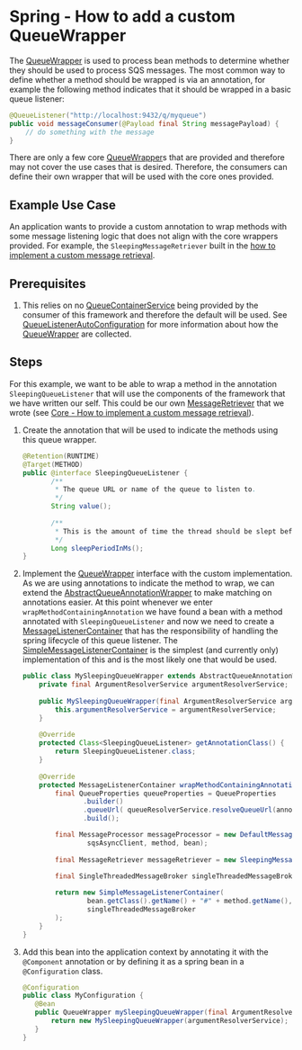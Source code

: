 # Spring - How to add a custom QueueWrapper
The [QueueWrapper](../../../java-dynamic-sqs-listener-spring/java-dynamic-sqs-listener-spring-api/src/main/java/com/jashmore/sqs/spring/QueueWrapper.java) is
used to process bean methods to determine whether they should be used to process SQS messages. The most common way to define whether a method should be wrapped
is via an annotation, for example the following method indicates that it should be wrapped in a basic queue listener:

```java
@QueueListener("http://localhost:9432/q/myqueue")
public void messageConsumer(@Payload final String messagePayload) {
    // do something with the message
}
```

There are only a few core [QueueWrapper](../../../java-dynamic-sqs-listener-spring/java-dynamic-sqs-listener-spring-api/src/main/java/com/jashmore/sqs/spring/QueueWrapper.java)s
that are provided and therefore may not cover the use cases that is desired. Therefore, the consumers can define their own wrapper that will be used with the
core ones provided.

## Example Use Case
An application wants to provide a custom annotation to wrap methods with some message listening logic that does not align with the core wrappers provided. For
example, the `SleepingMessageRetriever` built in the [how to implement a custom message retrieval](../core/core-how-to-implement-a-custom-message-retrieval.md).

## Prerequisites
1. This relies on no [QueueContainerService](../../../java-dynamic-sqs-listener-spring/java-dynamic-sqs-listener-spring-api/src/main/java/com/jashmore/sqs/spring/container/QueueContainerService.java)
being provided by the consumer of this framework and therefore the default will be used. See
[QueueListenerAutoConfiguration](../../../java-dynamic-sqs-listener-spring/java-dynamic-sqs-listener-spring-starter/src/main/java/com/jashmore/sqs/spring/config/QueueListenerConfiguration.java)
for more information about how the [QueueWrapper](../../../java-dynamic-sqs-listener-spring/java-dynamic-sqs-listener-spring-api/src/main/java/com/jashmore/sqs/spring/QueueWrapper.java)
are collected.

## Steps
For this example, we want to be able to wrap a method in the annotation `SleepingQueueListener` that will use the components of the framework that we have written
our self. This could be our own [MessageRetriever](../../../java-dynamic-sqs-listener-api/src/main/java/com/jashmore/sqs/retriever/MessageRetriever.java) that
we wrote (see [Core - How to implement a custom message retrieval](../core/core-how-to-implement-a-custom-message-retrieval.md)).

1. Create the annotation that will be used to indicate the methods using this queue wrapper.
    ```java
    @Retention(RUNTIME)
    @Target(METHOD)
    public @interface SleepingQueueListener {
           /**
            * The queue URL or name of the queue to listen to.
            */  
           String value();
        
           /**
            * This is the amount of time the thread should be slept before actually retrieving the message.
            */
           Long sleepPeriodInMs();
    }
    ```
1. Implement the [QueueWrapper](../../../java-dynamic-sqs-listener-spring/java-dynamic-sqs-listener-spring-api/src/main/java/com/jashmore/sqs/spring/QueueWrapper.java)
interface with the custom implementation. As we are using annotations to indicate the method to wrap, we can extend the
[AbstractQueueAnnotationWrapper](../../../java-dynamic-sqs-listener-spring/java-dynamic-sqs-listener-spring-api/src/main/java/com/jashmore/sqs/spring/AbstractQueueAnnotationWrapper.java)
to make matching on annotations easier. At this point whenever we enter `wrapMethodContainingAnnotation` we have found a bean with a method
annotated with `SleepingQueueListener` and now we need to create a
[MessageListenerContainer](../../../java-dynamic-sqs-listener-spring/java-dynamic-sqs-listener-spring-api/src/main/java/com/jashmore/sqs/spring/container/MessageListenerContainer.java)
that has the responsibility of handling the spring lifecycle of this queue listener. The
[SimpleMessageListenerContainer](../../../java-dynamic-sqs-listener-spring/java-dynamic-sqs-listener-spring-starter/src/main/java/com/jashmore/sqs/spring/container/SimpleMessageListenerContainer.java)
is the simplest (and currently only) implementation of this and is the most likely one that would be used.
    ```java
    public class MySleepingQueueWrapper extends AbstractQueueAnnotationWrapper<SleepingQueueListener> {
        private final ArgumentResolverService argumentResolverService;
     
        public MySleepingQueueWrapper(final ArgumentResolverService argumentResolverService) {   
            this.argumentResolverService = argumentResolverService;
        }
     
        @Override
        protected Class<SleepingQueueListener> getAnnotationClass() {
            return SleepingQueueListener.class;
        }
     
        @Override
        protected MessageListenerContainer wrapMethodContainingAnnotation(final Object bean, final Method method, final SleepingQueueListener annotation) {
            final QueueProperties queueProperties = QueueProperties
                   .builder()
                   .queueUrl( queueResolverService.resolveQueueUrl(annotation.value()))
                   .build();
    
            final MessageProcessor messageProcessor = new DefaultMessageProcessor(argumentResolverService, queueProperties,
                    sqsAsyncClient, method, bean);
            
            final MessageRetriever messageRetriever = new SleepingMessageRetriever(sqsAsyncClient, queueProperties, annotation.sleepPeriodInMs())
    
            final SingleThreadedMessageBroker singleThreadedMessageBroker = new SingleThreadedMessageBroker(messageRetriever, messageProcessor);
            
            return new SimpleMessageListenerContainer(
                    bean.getClass().getName() + "#" + method.getName(),
                    singleThreadedMessageBroker
            );      
        }
    }
    ```
1. Add this bean into the application context by annotating it with the `@Component` annotation or by defining it as a spring bean in a `@Configuration` class.
     ```java
     @Configuration
     public class MyConfiguration {
        @Bean
        public QueueWrapper mySleepingQueueWrapper(final ArgumentResolverService argumentResolverService) {
            return new MySleepingQueueWrapper(argumentResolverService); 
        }
     }
     ``` 